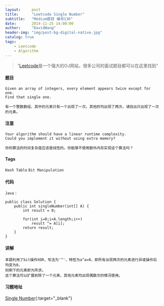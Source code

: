 ```yaml
---
layout:     post
title:      "Leetcode Single Number"
subtitle:   "Medium题目 编号136"
date:       2014-11-25 14:00:00
author:     "DavidWang"
header-img: "img/post-bg-digital-native.jpg"
catalog: true
tags:
    - Leetcode
    - Algorithm
---
```


> “[Leetcode](https://leetcode.com/)是一个强大的OJ网站，很多公司的面试题目都可以在这里找到”

#### 题目

```
Given an array of integers, every element appears twice except for one.
Find that single one.

有一个整数数组，其中的元素只有一个出现了一次，其他的均出现了两次，请找出只出现了一次的元素。
```


#### 注意

```
Your algorithm should have a linear runtime complexity.
Could you implement it without using extra memory?

你的算法的时间复杂度应该是线性的。你能够不使用额外内存实现这个算法吗？
```

#### Tags

`Hash Table` `Bit Manipulation`

#### 代码

```
Java：

public class Solution {
    public int singleNumber(int[] A) {
        int result = 0;

        for(int i=0;i<A.length;i++)
        	result ^= A[i];
        return result;
    }
}
```

#### 讲解

```
本题利用了bit操作XOR，写法为'^'，特性为a^a=0，即所有出现两次的元素进行异或操作后均变为0，
则剩下的元素即为所求。
这个算法可以扩展到除了一个元素，其他元素均出现偶数次的情况使用。
```

#### 习题地址

[Single Number](https://leetcode.com/problems/single-number/){:target="_blank"}
